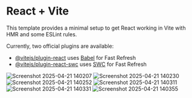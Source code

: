 # React + Vite

This template provides a minimal setup to get React working in Vite with HMR and some ESLint rules.

Currently, two official plugins are available:

- [@vitejs/plugin-react](https://github.com/vitejs/vite-plugin-react/blob/main/packages/plugin-react/README.md) uses [Babel](https://babeljs.io/) for Fast Refresh
- [@vitejs/plugin-react-swc](https://github.com/vitejs/vite-plugin-react-swc) uses [SWC](https://swc.rs/) for Fast Refresh

![Screenshot 2025-04-21 140207](https://github.com/user-attachments/assets/425fc5ed-8851-4c13-bd0a-7f762ca8e13e)
![Screenshot 2025-04-21 140230](https://github.com/user-attachments/assets/6d17fc74-1e04-4873-913d-03169df42cb4)
![Screenshot 2025-04-21 140252](https://github.com/user-attachments/assets/e6a5bff8-b332-49f0-acd2-b3e6380448f6)
![Screenshot 2025-04-21 140311](https://github.com/user-attachments/assets/88ae9266-d265-450d-87ae-26e48f242a6d)
![Screenshot 2025-04-21 140331](https://github.com/user-attachments/assets/4ff54922-a5d8-4316-865a-29191a53eafb)
![Screenshot 2025-04-21 140355](https://github.com/user-attachments/assets/3a0b286b-3491-4ce1-98ca-1d924ffe5d29)
